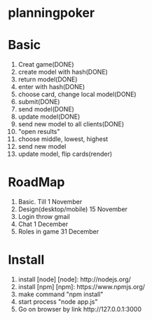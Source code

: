 planningpoker
=============

Basic
=============
<ol>
<li>Creat game(DONE)</li>
<li>create model with hash(DONE)</li>
<li>return model(DONE)</li>
<li>enter with hash(DONE)</li>
<li>choose card, change local model(DONE)</li>
<li>submit(DONE)</li>
<li>send model(DONE)</li>
<li>update model(DONE)</li>
<li>send new model to all clients(DONE)</li>
<li>"open results"</li>
<li>choose middle, lowest, highest</li>
<li>send new model</li>
<li>update model, flip cards(render)</li>
</ol>

RoadMap
=============
<ol>
<li>Basic. Till 1 November</li>
<li>Design(desktop/mobile) 15 November</li>
<li>Login throw gmail</li>
<li>Chat 1 December</li>
<li>Roles in game 31 December </li>
</ol>
 

Install
=============
<ol>
<li>install [node] [node]: http://nodejs.org/</li>
<li>install [npm] [npm]: https://www.npmjs.org/</li>
<li>make command "npm install"</li>
<li>start process "node app.js"</li>
<li>Go on browser by link http://127.0.0.1:3000</li>
</ol>

